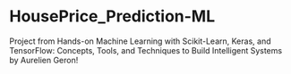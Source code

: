 # HousePrice_Prediction-ML
Project from Hands-on Machine Learning with Scikit-Learn, Keras, and TensorFlow: Concepts, Tools, and Techniques to Build Intelligent Systems by Aurelien Geron!
